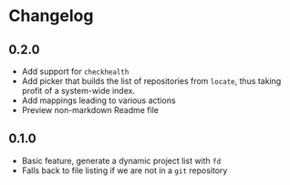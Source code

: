 <!-- insert
---
title: "Changelog for telescope-repo.nvim"
date: 2022-05-14T01:12:16
tags:
- NeoVim
- Lua
- Plugin
---
end_insert -->
<!-- remove -->
# Changelog
<!-- end_remove -->

## 0.2.0

* Add support for `checkhealth`
* Add picker that builds the list of repositories from `locate`, thus taking profit of a system-wide index.
* Add mappings leading to various actions
* Preview non-markdown Readme file

## 0.1.0

* Basic feature, generate a dynamic project list with `fd`
* Falls back to file listing if we are not in a `git` repository
